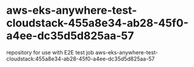 # aws-eks-anywhere-test-cloudstack-455a8e34-ab28-45f0-a4ee-dc35d5d825aa-57
repository for use with E2E test job aws-eks-anywhere-test-cloudstack:455a8e34-ab28-45f0-a4ee-dc35d5d825aa-57
